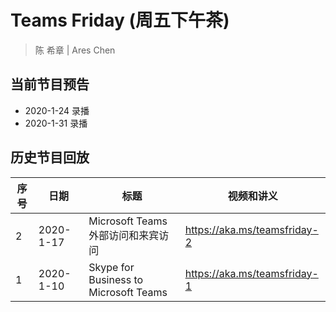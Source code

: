 # Teams Friday (周五下午茶)
> 陈 希章 | Ares Chen

## 当前节目预告

+ 2020-1-24 录播
+ 2020-1-31 录播

## 历史节目回放

|序号|日期|标题|视频和讲义|
|---|---|---|---|
|2|2020-1-17|Microsoft Teams外部访问和来宾访问|<https://aka.ms/teamsfriday-2>|
|1|2020-1-10|Skype for Business to Microsoft Teams|<https://aka.ms/teamsfriday-1>|

